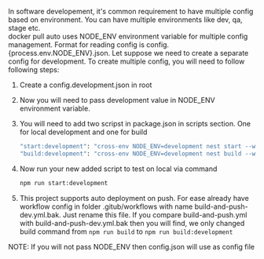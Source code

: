 In software developement, it's common requirement to have multiple config based on environment.
You can have multiple environments like dev, qa, stage etc.  
docker pull auto uses NODE_ENV environment variable for multiple config management. Format for reading config is config.{process.env.NODE_ENV}.json. Let suppose we need to create a separate config for development. To create multiple config, you will need to follow following steps:

1. Create a config.development.json in root
2. Now you will need to pass development value in NODE_ENV environment variable.
3. You will need to add two scripst in package.json in scripts section. One for local development and one for build

   ```bash
   "start:development": "cross-env NODE_ENV=development nest start --watch --webpack --webpackPath ./config/nest-webpack.config.js"
   "build:development": "cross-env NODE_ENV=development nest build --webpack --webpackPath ./config/nest-webpack.config.js"
   ```

4. Now run your new added script to test on local via command

   ```bash
   npm run start:development
   ```

5. This project supports auto deployment on push. For ease already have workflow config in folder .gitub/workflows with name build-and-push-dev.yml.bak. Just rename this file. If you compare build-and-push.yml with build-and-push-dev.yml.bak then you will find, we only changed build command from `npm run build` to `npm run build:development`

NOTE: If you will not pass NODE_ENV then config.json will use as config file
